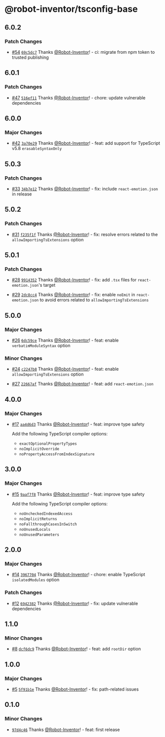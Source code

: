 # @robot-inventor/tsconfig-base

## 6.0.2

### Patch Changes

- [#54](https://github.com/Robot-Inventor/tsconfig-base/pull/54) [`69c5dc7`](https://github.com/Robot-Inventor/tsconfig-base/commit/69c5dc766cca839c6e8055a4b881cb194adebeaf) Thanks [@Robot-Inventor](https://github.com/Robot-Inventor)! - ci: migrate from npm token to trusted publishing

## 6.0.1

### Patch Changes

- [#47](https://github.com/Robot-Inventor/tsconfig-base/pull/47) [`516ef11`](https://github.com/Robot-Inventor/tsconfig-base/commit/516ef11a6d980165a75790d605cb427a0ee515e9) Thanks [@Robot-Inventor](https://github.com/Robot-Inventor)! - chore: update vulnerable dependencies

## 6.0.0

### Major Changes

- [#42](https://github.com/Robot-Inventor/tsconfig-base/pull/42) [`3a70e29`](https://github.com/Robot-Inventor/tsconfig-base/commit/3a70e2964fe3bc4db7fc22366253125b56d89977) Thanks [@Robot-Inventor](https://github.com/Robot-Inventor)! - feat: add support for TypeScript v5.8 `erasableSyntaxOnly`

## 5.0.3

### Patch Changes

- [#33](https://github.com/Robot-Inventor/tsconfig-base/pull/33) [`34b7e12`](https://github.com/Robot-Inventor/tsconfig-base/commit/34b7e12d38e879f1ad6751d5e72ab0a935ffb11c) Thanks [@Robot-Inventor](https://github.com/Robot-Inventor)! - fix: include `react-emotion.json` in release

## 5.0.2

### Patch Changes

- [#31](https://github.com/Robot-Inventor/tsconfig-base/pull/31) [`f235f1f`](https://github.com/Robot-Inventor/tsconfig-base/commit/f235f1feb9c38d52e23d462f16aaafd50cca19f3) Thanks [@Robot-Inventor](https://github.com/Robot-Inventor)! - fix: resolve errors related to the `allowImportingTsExtensions` option

## 5.0.1

### Patch Changes

- [#28](https://github.com/Robot-Inventor/tsconfig-base/pull/28) [`9914352`](https://github.com/Robot-Inventor/tsconfig-base/commit/9914352fc37060520ea6d96ee34d8bd442c9d966) Thanks [@Robot-Inventor](https://github.com/Robot-Inventor)! - fix: add `.tsx` files for `react-emotion.json`'s target

- [#29](https://github.com/Robot-Inventor/tsconfig-base/pull/29) [`2dc8cc4`](https://github.com/Robot-Inventor/tsconfig-base/commit/2dc8cc46d8946a22760535dbb1273740b0755a88) Thanks [@Robot-Inventor](https://github.com/Robot-Inventor)! - fix: enable `noEmit` in `react-emotion.json` to avoid errors related to `allowImportingTsExtensions`

## 5.0.0

### Major Changes

- [#26](https://github.com/Robot-Inventor/tsconfig-base/pull/26) [`6dc59ce`](https://github.com/Robot-Inventor/tsconfig-base/commit/6dc59ce404a78d271e95cf9bd8ee617a906de099) Thanks [@Robot-Inventor](https://github.com/Robot-Inventor)! - feat: enable `verbatimModuleSyntax` option

### Minor Changes

- [#24](https://github.com/Robot-Inventor/tsconfig-base/pull/24) [`c2247b8`](https://github.com/Robot-Inventor/tsconfig-base/commit/c2247b8c725c0548c594722070caeb70ebbead43) Thanks [@Robot-Inventor](https://github.com/Robot-Inventor)! - feat: enable `allowImportingTsExtensions` option

- [#27](https://github.com/Robot-Inventor/tsconfig-base/pull/27) [`22667af`](https://github.com/Robot-Inventor/tsconfig-base/commit/22667af4d2e1507ff7e9209140d73fcf5ce3d93f) Thanks [@Robot-Inventor](https://github.com/Robot-Inventor)! - feat: add `react-emotion.json`

## 4.0.0

### Major Changes

- [#17](https://github.com/Robot-Inventor/tsconfig-base/pull/17) [`aa4d6d3`](https://github.com/Robot-Inventor/tsconfig-base/commit/aa4d6d372608381f8355544f3c716df43469a4aa) Thanks [@Robot-Inventor](https://github.com/Robot-Inventor)! - feat: improve type safety

    Add the following TypeScript compiler options:
    - `exactOptionalPropertyTypes`
    - `noImplicitOverride`
    - `noPropertyAccessFromIndexSignature`

## 3.0.0

### Major Changes

- [#15](https://github.com/Robot-Inventor/tsconfig-base/pull/15) [`9aaf7f8`](https://github.com/Robot-Inventor/tsconfig-base/commit/9aaf7f8638cc234b3f2f06572e14a069dfaa560e) Thanks [@Robot-Inventor](https://github.com/Robot-Inventor)! - feat: improve type safety

    Add the following TypeScript compiler options:
    - `noUncheckedIndexedAccess`
    - `noImplicitReturns`
    - `noFallthroughCasesInSwitch`
    - `noUnusedLocals`
    - `noUnusedParameters`

## 2.0.0

### Major Changes

- [#14](https://github.com/Robot-Inventor/tsconfig-base/pull/14) [`3967704`](https://github.com/Robot-Inventor/tsconfig-base/commit/3967704c2b15b9c4a480d54b77f4b9ca2d0f3cdf) Thanks [@Robot-Inventor](https://github.com/Robot-Inventor)! - chore: enable TypeScript `isolatedModules` option

### Patch Changes

- [#12](https://github.com/Robot-Inventor/tsconfig-base/pull/12) [`6942382`](https://github.com/Robot-Inventor/tsconfig-base/commit/6942382cc1122363408aba076d7fa0c25bc397f1) Thanks [@Robot-Inventor](https://github.com/Robot-Inventor)! - fix: update vulnerable dependencies

## 1.1.0

### Minor Changes

- [#8](https://github.com/Robot-Inventor/tsconfig-base/pull/8) [`dcf6dc9`](https://github.com/Robot-Inventor/tsconfig-base/commit/dcf6dc9a6e27f9fb460cb10ef7ceb4ff1b663ede) Thanks [@Robot-Inventor](https://github.com/Robot-Inventor)! - feat: add `rootDir` option

## 1.0.0

### Major Changes

- [#5](https://github.com/Robot-Inventor/tsconfig-base/pull/5) [`5f91b1e`](https://github.com/Robot-Inventor/tsconfig-base/commit/5f91b1e80dbddc0faaee3d7ebd1f7547660d1b1a) Thanks [@Robot-Inventor](https://github.com/Robot-Inventor)! - fix: path-related issues

## 0.1.0

### Minor Changes

- [`97d4c46`](https://github.com/Robot-Inventor/tsconfig-base/commit/97d4c46e35e8d778913270705f128ecabaac4a11) Thanks [@Robot-Inventor](https://github.com/Robot-Inventor)! - feat: first release
